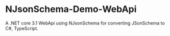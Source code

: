 # NJsonSchema-Demo-WebApi
A .NET core 3.1 WebApi using NJsonSchema for converting JSonSchema to C#, TypeScript.
